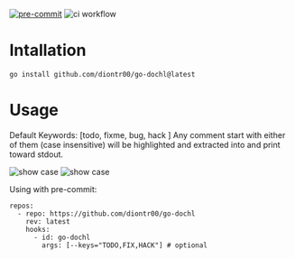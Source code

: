 [![pre-commit](https://img.shields.io/badge/pre--commit-enabled-brightgreen?logo=pre-commit)](https://github.com/pre-commit/pre-commit)
![ci workflow](https://github.com/diontr00/go-dochl/actions/workflows/ci.yml/badge.svg)

# Intallation

```
go install github.com/diontr00/go-dochl@latest
```

# Usage

Default Keywords: [todo, fixme, bug, hack ]
Any comment start with either of them (case insensitive) will be highlighted and extracted into and print toward stdout.

![show case](https://i.imgur.com/uFcpj6K.png)
![show case](https://i.imgur.com/5hR47vq.png)

Using with pre-commit:

```
repos:
  - repo: https://github.com/diontr00/go-dochl
    rev: latest
    hooks:
      - id: go-dochl
        args: [--keys="TODO,FIX,HACK"] # optional
```
